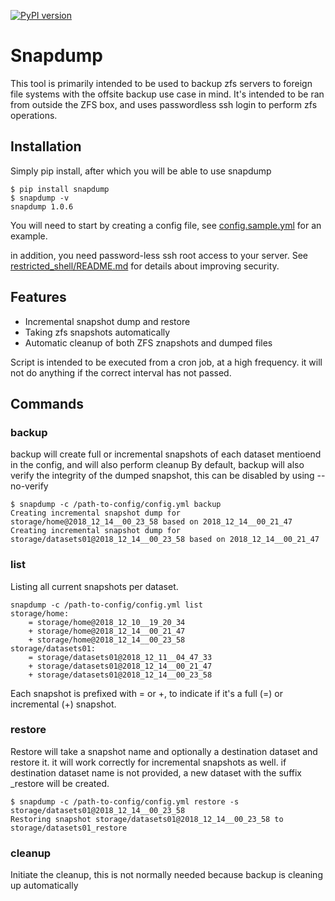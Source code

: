 [![PyPI version](https://badge.fury.io/py/snapdump.svg)](https://badge.fury.io/py/snapdump)

# Snapdump

This tool is primarily intended to be used to backup zfs servers to foreign file systems with the offsite backup use case in mind.
It's intended to be ran from outside the ZFS box, and uses passwordless ssh login to perform zfs operations.

## Installation
Simply pip install, after  which you will be able to use snapdump
```
$ pip install snapdump
$ snapdump -v
snapdump 1.0.6
```
You will need to start by creating a config file, see [config.sample.yml](snapdump/config.sample.yml) for an example.

in addition, you need password-less ssh root access to your server. See [restricted_shell/README.md](restricted_shell/README.md) for details about improving security.

## Features
* Incremental snapshot dump and restore
* Taking zfs snapshots automatically
* Automatic cleanup of both ZFS znapshots and dumped files

Script is intended to be executed from a cron job, at a high frequency. it will not do anything 
if the correct interval has not passed.

## Commands
### backup
backup will create full or incremental snapshots of each dataset mentioend in the config, and will also perform cleanup
By default, backup will also verify the integrity of the dumped snapshot, this can be disabled by using --no-verify
```
$ snapdump -c /path-to-config/config.yml backup
Creating incremental snapshot dump for storage/home@2018_12_14__00_23_58 based on 2018_12_14__00_21_47
Creating incremental snapshot dump for storage/datasets01@2018_12_14__00_23_58 based on 2018_12_14__00_21_47
```

### list
Listing all current snapshots per dataset.
```
snapdump -c /path-to-config/config.yml list
storage/home:
	= storage/home@2018_12_10__19_20_34
	+ storage/home@2018_12_14__00_21_47
	+ storage/home@2018_12_14__00_23_58
storage/datasets01:
	= storage/datasets01@2018_12_11__04_47_33
	+ storage/datasets01@2018_12_14__00_21_47
	+ storage/datasets01@2018_12_14__00_23_58
```
Each snapshot is prefixed with = or +, to indicate if it's a full (=) or incremental (+) snapshot.

### restore
Restore will take a snapshot name and optionally a destination dataset and restore it. it will work correctly for incremental snapshots as well.
if destination dataset name is not provided, a new dataset with the suffix _restore will be created.

```
$ snapdump -c /path-to-config/config.yml restore -s storage/datasets01@2018_12_14__00_23_58 
Restoring snapshot storage/datasets01@2018_12_14__00_23_58 to storage/datasets01_restore
```

### cleanup
Initiate the cleanup, this is not normally needed because backup is cleaning up automatically
